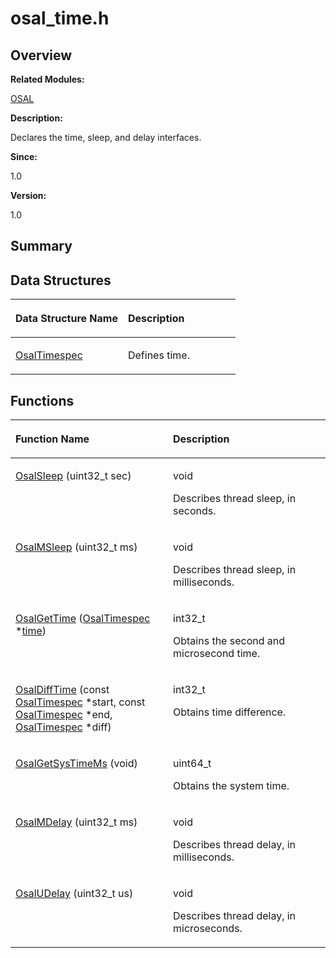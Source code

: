 # osal\_time.h<a name="ZH-CN_TOPIC_0000001055358084"></a>

## **Overview**<a name="section1414599671093526"></a>

**Related Modules:**

[OSAL](OSAL.md)

**Description:**

Declares the time, sleep, and delay interfaces. 

**Since:**

1.0

**Version:**

1.0

## **Summary**<a name="section900019222093526"></a>

## Data Structures<a name="nested-classes"></a>

<a name="table1325204773093526"></a>
<table><thead align="left"><tr id="row1889305855093526"><th class="cellrowborder" valign="top" width="50%" id="mcps1.1.3.1.1"><p id="p1012210875093526"><a name="p1012210875093526"></a><a name="p1012210875093526"></a>Data Structure Name</p>
</th>
<th class="cellrowborder" valign="top" width="50%" id="mcps1.1.3.1.2"><p id="p1851182630093526"><a name="p1851182630093526"></a><a name="p1851182630093526"></a>Description</p>
</th>
</tr>
</thead>
<tbody><tr id="row282091822093526"><td class="cellrowborder" valign="top" width="50%" headers="mcps1.1.3.1.1 "><p id="p663667285093526"><a name="p663667285093526"></a><a name="p663667285093526"></a><a href="OsalTimespec.md">OsalTimespec</a></p>
</td>
<td class="cellrowborder" valign="top" width="50%" headers="mcps1.1.3.1.2 "><p id="p1356358089093526"><a name="p1356358089093526"></a><a name="p1356358089093526"></a>Defines time. </p>
</td>
</tr>
</tbody>
</table>

## Functions<a name="func-members"></a>

<a name="table1822396517093526"></a>
<table><thead align="left"><tr id="row1244645178093526"><th class="cellrowborder" valign="top" width="50%" id="mcps1.1.3.1.1"><p id="p1785668891093526"><a name="p1785668891093526"></a><a name="p1785668891093526"></a>Function Name</p>
</th>
<th class="cellrowborder" valign="top" width="50%" id="mcps1.1.3.1.2"><p id="p1050083787093526"><a name="p1050083787093526"></a><a name="p1050083787093526"></a>Description</p>
</th>
</tr>
</thead>
<tbody><tr id="row155921378093526"><td class="cellrowborder" valign="top" width="50%" headers="mcps1.1.3.1.1 "><p id="p1069554440093526"><a name="p1069554440093526"></a><a name="p1069554440093526"></a><a href="OSAL.md#ga8b9ca3498c54b11dcbe88a2a456f23ab">OsalSleep</a> (uint32_t sec)</p>
</td>
<td class="cellrowborder" valign="top" width="50%" headers="mcps1.1.3.1.2 "><p id="p964260803093526"><a name="p964260803093526"></a><a name="p964260803093526"></a>void&nbsp;</p>
<p id="p1611070177093526"><a name="p1611070177093526"></a><a name="p1611070177093526"></a>Describes thread sleep, in seconds. </p>
</td>
</tr>
<tr id="row978104402093526"><td class="cellrowborder" valign="top" width="50%" headers="mcps1.1.3.1.1 "><p id="p903527797093526"><a name="p903527797093526"></a><a name="p903527797093526"></a><a href="OSAL.md#ga2361dc099952df28aaef8968f9f4b9a7">OsalMSleep</a> (uint32_t ms)</p>
</td>
<td class="cellrowborder" valign="top" width="50%" headers="mcps1.1.3.1.2 "><p id="p1448395725093526"><a name="p1448395725093526"></a><a name="p1448395725093526"></a>void&nbsp;</p>
<p id="p227632697093526"><a name="p227632697093526"></a><a name="p227632697093526"></a>Describes thread sleep, in milliseconds. </p>
</td>
</tr>
<tr id="row1156365743093526"><td class="cellrowborder" valign="top" width="50%" headers="mcps1.1.3.1.1 "><p id="p520432837093526"><a name="p520432837093526"></a><a name="p520432837093526"></a><a href="OSAL.md#ga649d3090dcf9ba0e22649e11ac40831f">OsalGetTime</a> (<a href="OsalTimespec.md">OsalTimespec</a> *<a href="zh-cn_topic_0000001054879478.md#gae7841e681c8c9d59818568d39553642c">time</a>)</p>
</td>
<td class="cellrowborder" valign="top" width="50%" headers="mcps1.1.3.1.2 "><p id="p880090624093526"><a name="p880090624093526"></a><a name="p880090624093526"></a>int32_t&nbsp;</p>
<p id="p1609451701093526"><a name="p1609451701093526"></a><a name="p1609451701093526"></a>Obtains the second and microsecond time. </p>
</td>
</tr>
<tr id="row498418299093526"><td class="cellrowborder" valign="top" width="50%" headers="mcps1.1.3.1.1 "><p id="p1883649064093526"><a name="p1883649064093526"></a><a name="p1883649064093526"></a><a href="OSAL.md#ga36b0af6646f887175993e78391a5cabc">OsalDiffTime</a> (const <a href="OsalTimespec.md">OsalTimespec</a> *start, const <a href="OsalTimespec.md">OsalTimespec</a> *end, <a href="OsalTimespec.md">OsalTimespec</a> *diff)</p>
</td>
<td class="cellrowborder" valign="top" width="50%" headers="mcps1.1.3.1.2 "><p id="p499209031093526"><a name="p499209031093526"></a><a name="p499209031093526"></a>int32_t&nbsp;</p>
<p id="p1700687746093526"><a name="p1700687746093526"></a><a name="p1700687746093526"></a>Obtains time difference. </p>
</td>
</tr>
<tr id="row483219257093526"><td class="cellrowborder" valign="top" width="50%" headers="mcps1.1.3.1.1 "><p id="p1700476304093526"><a name="p1700476304093526"></a><a name="p1700476304093526"></a><a href="OSAL.md#gaf91cb1945b66e324fbb0761aa2f98ea3">OsalGetSysTimeMs</a> (void)</p>
</td>
<td class="cellrowborder" valign="top" width="50%" headers="mcps1.1.3.1.2 "><p id="p135911673093526"><a name="p135911673093526"></a><a name="p135911673093526"></a>uint64_t&nbsp;</p>
<p id="p1034104151093526"><a name="p1034104151093526"></a><a name="p1034104151093526"></a>Obtains the system time. </p>
</td>
</tr>
<tr id="row1712557313093526"><td class="cellrowborder" valign="top" width="50%" headers="mcps1.1.3.1.1 "><p id="p1647750465093526"><a name="p1647750465093526"></a><a name="p1647750465093526"></a><a href="OSAL.md#ga82ddd682a2441a22dd6148f634a6cea4">OsalMDelay</a> (uint32_t ms)</p>
</td>
<td class="cellrowborder" valign="top" width="50%" headers="mcps1.1.3.1.2 "><p id="p1947045170093526"><a name="p1947045170093526"></a><a name="p1947045170093526"></a>void&nbsp;</p>
<p id="p687404405093526"><a name="p687404405093526"></a><a name="p687404405093526"></a>Describes thread delay, in milliseconds. </p>
</td>
</tr>
<tr id="row1235845876093526"><td class="cellrowborder" valign="top" width="50%" headers="mcps1.1.3.1.1 "><p id="p1812616935093526"><a name="p1812616935093526"></a><a name="p1812616935093526"></a><a href="OSAL.md#ga7ae78fa3318a82dbd769827d4f373958">OsalUDelay</a> (uint32_t us)</p>
</td>
<td class="cellrowborder" valign="top" width="50%" headers="mcps1.1.3.1.2 "><p id="p2103223833093526"><a name="p2103223833093526"></a><a name="p2103223833093526"></a>void&nbsp;</p>
<p id="p1530316008093526"><a name="p1530316008093526"></a><a name="p1530316008093526"></a>Describes thread delay, in microseconds. </p>
</td>
</tr>
</tbody>
</table>

